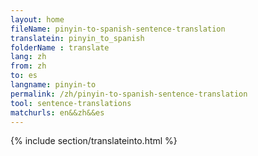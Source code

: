 ```yaml
---
layout: home
fileName: pinyin-to-spanish-sentence-translation
translatein: pinyin_to_spanish
folderName : translate
lang: zh
from: zh
to: es
langname: pinyin-to
permalink: /zh/pinyin-to-spanish-sentence-translation
tool: sentence-translations
matchurls: en&&zh&&es
---
```

{% include section/translateinto.html %}
